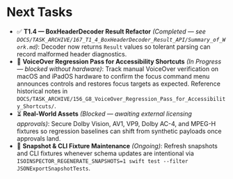 # Next Tasks

- ✅ **T1.4 — BoxHeaderDecoder Result Refactor** _(Completed — see `DOCS/TASK_ARCHIVE/167_T1_4_BoxHeaderDecoder_Result_API/Summary_of_Work.md`)_:
  Decoder now returns `Result` values so tolerant parsing can record malformed header diagnostics.
- 🚧 **VoiceOver Regression Pass for Accessibility Shortcuts** _(In Progress — blocked without hardware)_: Track manual VoiceOver verification on macOS and iPadOS hardware to confirm the focus command menu announces controls and restores focus targets as expected. Reference historical notes in `DOCS/TASK_ARCHIVE/156_G8_VoiceOver_Regression_Pass_for_Accessibility_Shortcuts/`.
- ⏳ **Real-World Assets** _(Blocked — awaiting external licensing approvals)_: Secure Dolby Vision, AV1, VP9, Dolby AC-4, and MPEG-H fixtures so regression baselines can shift from synthetic payloads once approvals land.
- 🔄 **Snapshot & CLI Fixture Maintenance** _(Ongoing)_: Refresh snapshots and CLI fixtures whenever schema updates are intentional via `ISOINSPECTOR_REGENERATE_SNAPSHOTS=1 swift test --filter JSONExportSnapshotTests`.
